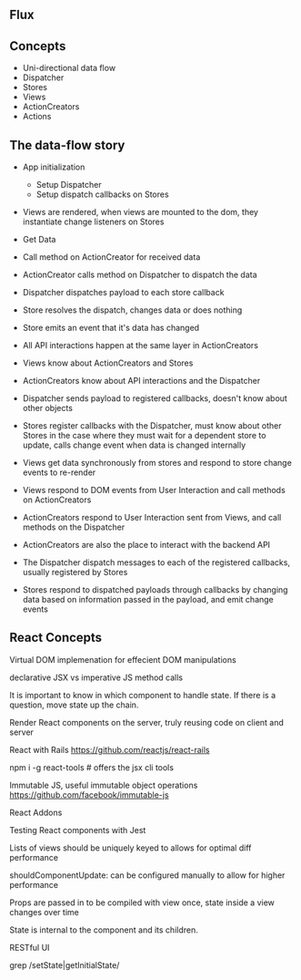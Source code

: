 ## Flux

## Concepts

* Uni-directional data flow
* Dispatcher
* Stores
* Views
* ActionCreators
* Actions

## The data-flow story

* App initialization
  * Setup Dispatcher
  * Setup dispatch callbacks on Stores
* Views are rendered, when views are mounted to the dom, they instantiate change listeners on Stores
* Get Data
* Call method on ActionCreator for received data
* ActionCreator calls method on Dispatcher to dispatch the data
* Dispatcher dispatches payload to each store callback
* Store resolves the dispatch, changes data or does nothing
* Store emits an event that it's data has changed


* All API interactions happen at the same layer in ActionCreators
* Views know about ActionCreators and Stores
* ActionCreators know about API interactions and the Dispatcher
* Dispatcher sends payload to registered callbacks, doesn't know about other objects
* Stores register callbacks with the Dispatcher, must know about other Stores in the case where they must wait for a dependent store to update, calls change event when data is changed internally


* Views get data synchronously from stores and respond to store change events to re-render
* Views respond to DOM events from User Interaction and call methods on ActionCreators
* ActionCreators respond to User Interaction sent from Views, and call methods on the Dispatcher
* ActionCreators are also the place to interact with the backend API
* The Dispatcher dispatch messages to each of the registered callbacks, usually registered by Stores
* Stores respond to dispatched payloads through callbacks by changing data based on information passed in the payload, and emit change events

## React Concepts

Virtual DOM implemenation for effecient DOM manipulations

declarative JSX vs imperative JS method calls

It is important to know in which component to handle state. If there is a question, move state up the chain.

Render React components on the server, truly reusing code on client and server

React with Rails
https://github.com/reactjs/react-rails

npm i -g react-tools # offers the jsx cli tools

Immutable JS, useful immutable object operations
https://github.com/facebook/immutable-js

React Addons

Testing React components with Jest


Lists of views should be uniquely keyed to allows for optimal diff performance

shouldComponentUpdate: can be configured manually to allow for higher performance

Props are passed in to be compiled with view once, state inside a view changes over time

State is internal to the component and its children.

RESTful UI

grep /setState|getInitialState/
